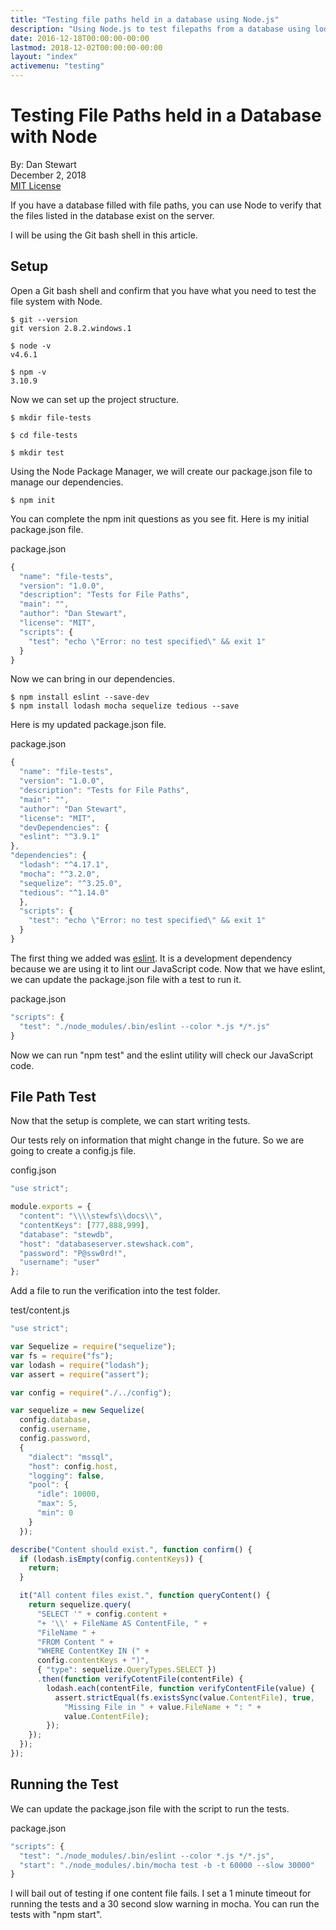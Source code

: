 ```yaml
---
title: "Testing file paths held in a database using Node.js"
description: "Using Node.js to test filepaths from a database using lodash, mocha, sequelize, and tedious"
date: 2016-12-18T00:00:00-00:00
lastmod: 2018-12-02T00:00:00-00:00
layout: "index"
activemenu: "testing"
---
```


# Testing File Paths held in a Database with Node

By: Dan Stewart\
December 2, 2018\
[MIT License](https://mit-license.org)

If you have a database filled with file paths, you can use Node to verify that the files listed in the database exist on the server.

I will be using the Git bash shell in this article.

## Setup

Open a Git bash shell and confirm that you have what you need to test the file system with Node.

```shell
$ git --version
git version 2.8.2.windows.1

$ node -v
v4.6.1

$ npm -v
3.10.9
```

Now we can set up the project structure.

```shell
$ mkdir file-tests

$ cd file-tests

$ mkdir test
```

Using the Node Package Manager, we will create our package.json file to manage our dependencies.

```shell
$ npm init
```

You can complete the npm init questions as you see fit. Here is my initial package.json file.

package.json
```javascript
{
  "name": "file-tests",
  "version": "1.0.0",
  "description": "Tests for File Paths",
  "main": "", 
  "author": "Dan Stewart",
  "license": "MIT",
  "scripts": {
    "test": "echo \"Error: no test specified\" && exit 1"
  }
}
```

Now we can bring in our dependencies.

```shell
$ npm install eslint --save-dev
$ npm install lodash mocha sequelize tedious --save
```

Here is my updated package.json file.

package.json
```javascript
{
  "name": "file-tests",
  "version": "1.0.0",
  "description": "Tests for File Paths",
  "main": "",
  "author": "Dan Stewart",
  "license": "MIT", 
  "devDependencies": {
  "eslint": "^3.9.1"
},
"dependencies": {
  "lodash": "^4.17.1",
  "mocha": "^3.2.0",
  "sequelize": "^3.25.0",
  "tedious": "^1.14.0"
  },
  "scripts": {
    "test": "echo \"Error: no test specified\" && exit 1"
  }
}
```

The first thing we added was [eslint](https://eslint.org/). 
It is a development dependency because we are using it to lint our JavaScript code.
Now that we have eslint, we can update the package.json file with a test to run it.

package.json
```javascript
"scripts": {
  "test": "./node_modules/.bin/eslint --color *.js */*.js"
}
```

Now we can run "npm test" and the eslint utility will check our JavaScript code.

## File Path Test

Now that the setup is complete, we can start writing tests.

Our tests rely on information that might change in the future. So we are going to create a config.js file.

config.json
```javascript
"use strict";

module.exports = {
  "content": "\\\\stewfs\\docs\\",
  "contentKeys": [777,888,999],
  "database": "stewdb",
  "host": "databaseserver.stewshack.com",
  "password": "P@ssw0rd!",
  "username": "user"
};
```

Add a file to run the verification into the test folder.

test/content.js
```javascript
"use strict";

var Sequelize = require("sequelize");
var fs = require("fs");
var lodash = require("lodash");
var assert = require("assert");

var config = require("./../config");

var sequelize = new Sequelize(
  config.database,
  config.username,
  config.password,
  {
    "dialect": "mssql",
    "host": config.host,
    "logging": false,
    "pool": {
      "idle": 10000,
      "max": 5,
      "min": 0
    }
  });

describe("Content should exist.", function confirm() {
  if (lodash.isEmpty(config.contentKeys)) {
    return;
  }

  it("All content files exist.", function queryContent() {
    return sequelize.query(
      "SELECT '" + config.content +
      "+ '\\' + FileName AS ContentFile, " +
      "FileName " +
      "FROM Content " +
      "WHERE ContentKey IN (" +
      config.contentKeys + ")",
      { "type": sequelize.QueryTypes.SELECT })
      .then(function verifyCotentFile(contentFile) {
        lodash.each(contentFile, function verifyContentFile(value) {
          assert.strictEqual(fs.existsSync(value.ContentFile), true,
            "Missing File in " + value.FileName + ": " +
            value.ContentFile);
        });
    });
  });
});
```

## Running the Test

We can update the package.json file with the script to run the tests.

package.json
```javascript
"scripts": {
  "test": "./node_modules/.bin/eslint --color *.js */*.js",
  "start": "./node_modules/.bin/mocha test -b -t 60000 --slow 30000"
}
```

I will bail out of testing if one content file fails. I set a 1 minute timeout for running the tests 
and a 30 second slow warning in mocha. You can run the tests with "npm start".